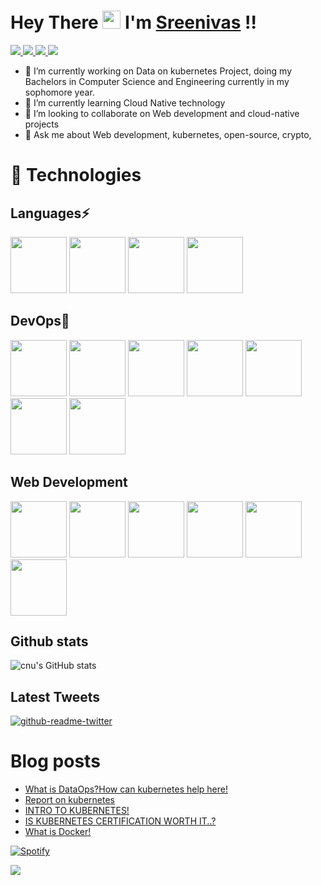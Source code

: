 #  Hey There <img src="https://github.com/TheDudeThatCode/TheDudeThatCode/blob/master/Assets/Hi.gif" width="29px"> I'm [Sreenivas](https://www.linkedin.com/in/v-sreenivas-985088203) !!

<a href="https://twitter.com/cnu1812">
  <img src="https://img.shields.io/badge/Twitter-1DA1F2?style=for-the-badge&logo=twitter&logoColor=white"   />
</a>

<a href="mailto:cnu1812@gmail.com">
  <img src="https://img.shields.io/badge/Gmail-D14836?style=for-the-badge&logo=gmail&logoColor=white"   />
</a>

<a href="https://www.linkedin.com/in/v-sreenivas-985088203">
  <img src="https://img.shields.io/badge/LinkedIn-0077B5?style=for-the-badge&logo=linkedin&logoColor=white" /> 
 </a> 
<a href="https://www.dev.to/cnu1812"><img src="https://img.shields.io/badge/dev.to-0A0A0A?style=for-the-badge&logo=devdotto&logoColor=white" /></a>
</br>

- 🔭 I’m currently working on Data on kubernetes Project, doing my Bachelors in Computer Science and Engineering currently in my sophomore year.
- 🌱 I’m currently learning Cloud Native technology
- 👯 I’m looking to collaborate on Web development and cloud-native projects
- 💬 Ask me about Web development, kubernetes, open-source, crypto,

# 🚀 Technologies 

## Languages⚡
<img src="https://cdn.jsdelivr.net/gh/devicons/devicon/icons/java/java-original.svg" width="90" /> <img src="https://cdn.jsdelivr.net/gh/devicons/devicon/icons/python/python-original.svg" width="90"/> <img src="https://cdn.jsdelivr.net/gh/devicons/devicon/icons/javascript/javascript-original.svg" width="90" /> <img src="https://cdn.jsdelivr.net/gh/devicons/devicon/icons/go/go-original.svg" width="90" />

## DevOps💙

<img src="https://cdn.jsdelivr.net/gh/devicons/devicon/icons/kubernetes/kubernetes-plain.svg" width="90" /> <img src="https://cdn.jsdelivr.net/gh/devicons/devicon/icons/docker/docker-original.svg" width="90"/> <img src="https://cdn.jsdelivr.net/gh/devicons/devicon/icons/jenkins/jenkins-original.svg" width="90"/> <img src="https://cdn.jsdelivr.net/gh/devicons/devicon/icons/git/git-original.svg" width="90" /> <img src="https://cdn.jsdelivr.net/gh/devicons/devicon/icons/linux/linux-original.svg" width="90" /> <img src="https://cdn.jsdelivr.net/gh/devicons/devicon/icons/github/github-original.svg" width="90"/> <img src="https://cdn.jsdelivr.net/gh/devicons/devicon/icons/nginx/nginx-original.svg" width="90"/>

## Web Development

<img src="https://cdn.jsdelivr.net/gh/devicons/devicon/icons/html5/html5-original.svg" width="90"/> <img src="https://cdn.jsdelivr.net/gh/devicons/devicon/icons/css3/css3-original.svg" width="90" /> <img src="https://cdn.jsdelivr.net/gh/devicons/devicon/icons/nodejs/nodejs-original-wordmark.svg" width="90" /> <img src="https://cdn.jsdelivr.net/gh/devicons/devicon/icons/react/react-original.svg" width="90"/> <img src="https://cdn.jsdelivr.net/gh/devicons/devicon/icons/mongodb/mongodb-original.svg" width="90" /> <img src="https://cdn.jsdelivr.net/gh/devicons/devicon/icons/mysql/mysql-original.svg" width="90" />

## Github stats
![cnu's GitHub stats](https://github-readme-stats.vercel.app/api?username=cnu1812&show_icons=true&theme=tokyonight&hide=stars)

## Latest Tweets
<p><a href="https://www.twitter.com/cnu1812"><img src="https://github-readme-twitter-gazf.vercel.app/api?id=cnu1812&amp;layout=wide" alt="github-readme-twitter"></a></p>

# Blog posts
<!-- BLOG-POST-LIST:START -->

<!-- BLOG-POST-LIST:END -->


- [What is DataOps?How can kubernetes help here!](https://dev.to/cnu1812/what-is-dataopshow-can-kubernetes-help-here-4hem)
- [Report on kubernetes](https://dev.to/cnu1812/report-on-kubernetes-7lg)
- [INTRO TO KUBERNETES!](https://dev.to/cnu1812/intro-to-kubernetes-55fc)
- [IS KUBERNETES CERTIFICATION WORTH IT..?](https://dev.to/cnu1812/is-kubernetes-certification-worth-it-gp8)
- [What is Docker!](https://dev.to/cnu1812/what-is-docker-4jlm)
<!-- BLOG-POST-LIST:END -->

[![Spotify](https://novatorem.vercel.app/api/spotify?background_color=0d1117&border_color=ffffff)](https://open.spotify.com/user/omnitenebris)

<a href="https://www.buymeacoffee.com/cnu1812R"><img src="https://img.shields.io/badge/Buy_Me_A_Coffee-FFDD00?style=for-the-badge&logo=buy-me-a-coffee&logoColor=black" ></a>